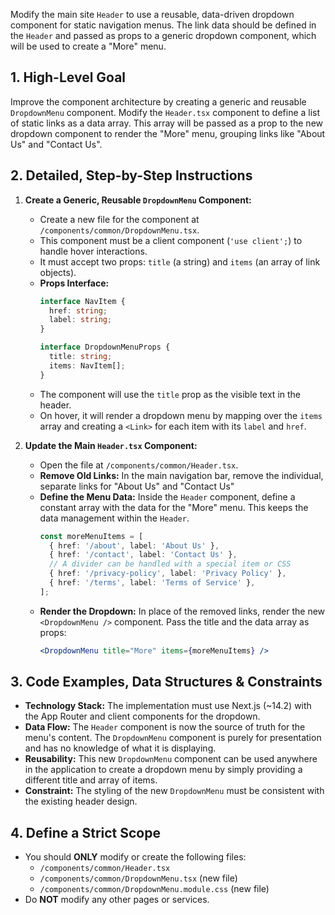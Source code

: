 Modify the main site `Header` to use a reusable, data-driven dropdown component for static navigation menus. The link data should be defined in the `Header` and passed as props to a generic dropdown component, which will be used to create a "More" menu.

## 1. High-Level Goal

Improve the component architecture by creating a generic and reusable `DropdownMenu` component. Modify the `Header.tsx` component to define a list of static links as a data array. This array will be passed as a prop to the new dropdown component to render the "More" menu, grouping links like "About Us" and "Contact Us".

## 2. Detailed, Step-by-Step Instructions

1.  **Create a Generic, Reusable `DropdownMenu` Component:**
    * Create a new file for the component at `/components/common/DropdownMenu.tsx`.
    * This component must be a client component (`'use client';`) to handle hover interactions.
    * It must accept two props: `title` (a string) and `items` (an array of link objects).
    * **Props Interface:**
        ```typescript
        interface NavItem {
          href: string;
          label: string;
        }

        interface DropdownMenuProps {
          title: string;
          items: NavItem[];
        }
        ```
    * The component will use the `title` prop as the visible text in the header.
    * On hover, it will render a dropdown menu by mapping over the `items` array and creating a `<Link>` for each item with its `label` and `href`.

2.  **Update the Main `Header.tsx` Component:**
    * Open the file at `/components/common/Header.tsx`.
    * **Remove Old Links:** In the main navigation bar, remove the individual, separate links for "About Us" and "Contact Us"
    * **Define the Menu Data:** Inside the `Header` component, define a constant array with the data for the "More" menu. This keeps the data management within the `Header`.
        ```typescript
        const moreMenuItems = [
          { href: '/about', label: 'About Us' },
          { href: '/contact', label: 'Contact Us' },
          // A divider can be handled with a special item or CSS
          { href: '/privacy-policy', label: 'Privacy Policy' },
          { href: '/terms', label: 'Terms of Service' },
        ];
        ```
    * **Render the Dropdown:** In place of the removed links, render the new `<DropdownMenu />` component. Pass the title and the data array as props:
        ```jsx
        <DropdownMenu title="More" items={moreMenuItems} />
        ```

## 3. Code Examples, Data Structures & Constraints

* **Technology Stack:** The implementation must use Next.js (~14.2) with the App Router and client components for the dropdown.
* **Data Flow:** The `Header` component is now the source of truth for the menu's content. The `DropdownMenu` component is purely for presentation and has no knowledge of what it is displaying.
* **Reusability:** This new `DropdownMenu` component can be used anywhere in the application to create a dropdown menu by simply providing a different title and array of items.
* **Constraint:** The styling of the new `DropdownMenu` must be consistent with the existing header design.

## 4. Define a Strict Scope

* You should **ONLY** modify or create the following files:
    * `/components/common/Header.tsx`
    * `/components/common/DropdownMenu.tsx` (new file)
    * `/components/common/DropdownMenu.module.css` (new file)
* Do **NOT** modify any other pages or services.